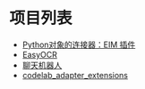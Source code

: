 # 项目列表

*  [Python对象的连接器：EIM 插件](/project_tutorial/eim_pt/)
*  [EasyOCR](/extension_guide/EasyOCR/)
*  [聊天机器人](/Scratch_Projects/%E8%81%8A%E5%A4%A9%E6%9C%BA%E5%99%A8%E4%BA%BA/)
*  [codelab_adapter_extensions](https://github.com/CodeLabClub/codelab_adapter_extensions)